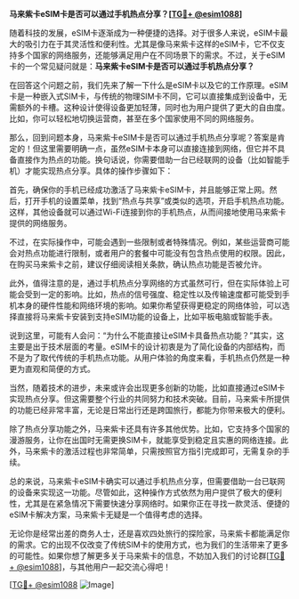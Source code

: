 **马来紫卡eSIM卡是否可以通过手机热点分享？[[TG💪+ @esim1088](https://t.me/s/esim1088)]**

随着科技的发展，eSIM卡逐渐成为一种便捷的选择。对于很多人来说，eSIM卡最大的吸引力在于其灵活性和便利性。尤其是像马来紫卡这样的eSIM卡，它不仅支持多个国家的网络服务，还能够满足用户在不同场景下的需求。不过，关于eSIM卡的一个常见疑问就是：**马来紫卡eSIM卡是否可以通过手机热点分享？**

在回答这个问题之前，我们先来了解一下什么是eSIM卡以及它的工作原理。eSIM卡是一种嵌入式SIM卡，与传统的物理SIM卡不同，它可以直接集成到设备中，无需额外的卡槽。这种设计使得设备更加轻薄，同时也为用户提供了更大的自由度。比如，你可以轻松地切换运营商，甚至在多个国家使用不同的网络服务。

那么，回到问题本身，马来紫卡eSIM卡是否可以通过手机热点分享呢？答案是肯定的！但这里需要明确一点，虽然eSIM卡本身可以直接连接到网络，但它并不具备直接作为热点的功能。换句话说，你需要借助一台已经联网的设备（比如智能手机）才能实现热点分享。具体的操作步骤如下：

首先，确保你的手机已经成功激活了马来紫卡eSIM卡，并且能够正常上网。然后，打开手机的设置菜单，找到“热点与共享”或类似的选项，开启手机热点功能。这样，其他设备就可以通过Wi-Fi连接到你的手机热点，从而间接地使用马来紫卡提供的网络服务。

不过，在实际操作中，可能会遇到一些限制或者特殊情况。例如，某些运营商可能会对热点功能进行限制，或者用户的套餐中可能没有包含热点使用的权限。因此，在购买马来紫卡之前，建议仔细阅读相关条款，确认热点功能是否被允许。

此外，值得注意的是，通过手机热点分享网络的方式虽然可行，但在实际体验上可能会受到一定的影响。比如，热点的信号强度、稳定性以及传输速度都可能受到手机本身的硬件性能和网络环境的影响。如果你希望获得更稳定的网络体验，可以选择直接将马来紫卡安装到支持eSIM功能的设备上，比如平板电脑或智能手表。

说到这里，可能有人会问：“为什么不能直接让eSIM卡具备热点功能？”其实，这主要是出于技术层面的考量。eSIM卡的设计初衷是为了简化设备的内部结构，而不是为了取代传统的手机热点功能。从用户体验的角度来看，手机热点仍然是一种更为直观和简便的方式。

当然，随着技术的进步，未来或许会出现更多创新的功能，比如直接通过eSIM卡实现热点分享。但这需要整个行业的共同努力和技术突破。目前，马来紫卡所提供的功能已经非常丰富，无论是日常出行还是跨国旅行，都能为你带来极大的便利。

除了热点分享功能之外，马来紫卡还具有许多其他优势。比如，它支持多个国家的漫游服务，让你在出国时无需更换SIM卡，就能享受到稳定且实惠的网络连接。此外，马来紫卡的激活过程也非常简单，只需按照官方指引完成即可，无需复杂的手续。

总的来说，马来紫卡eSIM卡确实可以通过手机热点分享，但需要借助一台已联网的设备来实现这一功能。尽管如此，这种操作方式依然为用户提供了极大的便利性，尤其是在紧急情况下需要快速分享网络时。如果你正在寻找一款灵活、便捷的eSIM卡解决方案，马来紫卡无疑是一个值得考虑的选择。

无论你是经常出差的商务人士，还是喜欢四处旅行的探险家，马来紫卡都能满足你的需求。它的出现不仅改变了传统SIM卡的使用方式，也为我们的生活带来了更多的可能性。如果你想了解更多关于马来紫卡的信息，不妨加入我们的讨论群[[TG💪+ @esim1088](https://t.me/s/esim1088)]，与其他用户一起交流心得吧！

[[TG💪+ @esim1088](https://t.me/s/esim1088) ![Image](https://i.postimg.cc/4NQfJmqS/Snipaste-2025-05-13-00-14-12.png)]